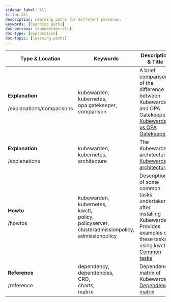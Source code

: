 ```yaml
---
sidebar_label: All
title: All
description: Learning paths for different personas.
keywords: [learning paths]
doc-persona: [kubewarden-all]
doc-type: [explanation]
doc-topic: [learning-paths]
---
```


|Type & Location|Keywords|Description & Title|
|-|-|-|
|<strong>Explanation</strong><br/><br/>/explanations/comparisons|kubewarden,<br/>kubernetes,<br/>opa gatekeeper,<br/>comparison|A brief comparison of the difference between Kubewarden and OPA Gatekeeper.<br/>[Kubewarden vs OPA Gatekeeper](../explanations/comparisons/opa-comparison.md)|
|<strong>Explanation</strong><br/><br/>/explanations|kubewarden,<br/>kubernetes,<br/>architecture|The Kubewarden architecture<br/>[Kubewarden architecture](../explanations/architecture.md)|
|<strong>Howto</strong><br/><br/>/howtos|kubewarden,<br/>kubernetes,<br/>kwctl,<br/>policy,<br/>policyserver,<br/>clusteradmissionpolicy,<br/>admissionpolicy|Description of some common tasks undertaken after installing Kubewarden. Provides examples of these tasks using kwctl<br/>[Common tasks](../howtos/tasks.md)|
|<strong>Reference</strong><br/><br/>/reference|dependency,<br/>dependencies,<br/>CRD,<br/>charts,<br/>matrix|Dependency matrix of Kubewarden.<br/>[Dependency matrix](../reference/dependency-matrix.md)|
